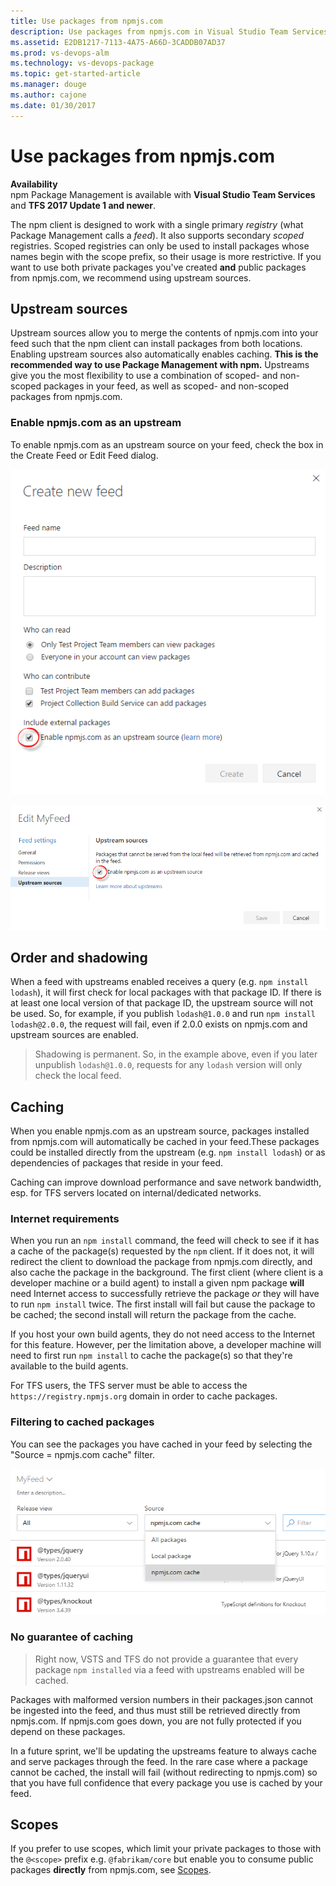 ```yaml
---
title: Use packages from npmjs.com
description: Use packages from npmjs.com in Visual Studio Team Services via upstream sources or scopes
ms.assetid: E2DB1217-7113-4A75-A66D-3CADDB07AD37
ms.prod: vs-devops-alm
ms.technology: vs-devops-package
ms.topic: get-started-article
ms.manager: douge
ms.author: cajone
ms.date: 01/30/2017
---
```


# Use packages from npmjs.com

**Availability**<br>
npm Package Management is available with **Visual Studio Team Services** and **TFS 2017 Update 1 and newer**.

The npm client is designed to work with a single primary *registry* (what Package Management calls a *feed*). It also supports secondary *scoped* registries. Scoped registries can only be used to install packages whose names begin with the scope prefix, so their usage is more restrictive. If you want to use both private packages you've created **and** public packages from npmjs.com, we recommend using upstream sources. 

## Upstream sources
Upstream sources allow you to merge the contents of npmjs.com into your feed such that the npm client can install packages from both locations.  Enabling upstream sources also automatically enables caching.
**This is the recommended way to use Package Management with npm.**
Upstreams give you the most flexibility to use a combination of scoped- and non-scoped packages in your feed, as well as scoped- and non-scoped packages from npmjs.com.

### Enable npmjs.com as an upstream
To enable npmjs.com as an upstream source on your feed, check the box in the Create Feed or Edit Feed dialog.

![Upstream sources checkbox in New feed dialog](_img/upstream-create.png)

![Upstream sources checkbox in Edit feed dialog](_img/upstream-edit.png)

## Order and shadowing
When a feed with upstreams enabled receives a query (e.g. `npm install lodash`), it will first check for local packages with that package ID.
If there is at least one local version of that package ID, the upstream source will not be used.
So, for example, if you publish `lodash@1.0.0` and run `npm install lodash@2.0.0`, the request will fail, even if 2.0.0 exists on npmjs.com and upstream sources are enabled.

> Shadowing is permanent. So, in the example above, even if you later unpublish `lodash@1.0.0`, requests for any `lodash` version will only check the local feed.

## Caching
When you enable npmjs.com as an upstream source, packages installed from npmjs.com will automatically be cached in your feed.These packages could be installed directly from the upstream (e.g. `npm install lodash`) or as dependencies of packages that reside in your feed. 

Caching can improve download performance and save network bandwidth, esp. for TFS servers located on internal/dedicated networks.

### Internet requirements
When you run an `npm install` command, the feed will check to see if it has a cache of the package(s) requested by the `npm` client. If it does not, it will redirect the client to download the package from npmjs.com directly, and also cache the package in the background. The first client (where client is a developer machine or a build agent) to install a given npm package **will** need Internet access to successfully retrieve the package *or* they will have to run `npm install` twice. The first install will fail but cause the package to be cached; the second install will return the package from the cache.

If you host your own build agents, they do not need access to the Internet for this feature. However, per the limitation above, a developer machine will need to first run `npm install` to cache the package(s) so that they're available to the build agents.

For TFS users, the TFS server must be able to access the `https://registry.npmjs.org` domain in order to cache packages.

### Filtering to cached packages
You can see the packages you have cached in your feed by selecting the "Source = npmjs.com cache" filter.

![Viewing your cached packages](_img/view-cached-packages.png)

### No guarantee of caching
> Right now, VSTS and TFS do not provide a guarantee that every package `npm installed` via a feed with upstreams enabled will be cached. 

Packages with malformed version numbers in their packages.json cannot be ingested into the feed, and thus must still be retrieved directly from npmjs.com. If npmjs.com goes down, you are not fully protected if you depend on these packages. 

In a future sprint, we'll be updating the upstreams feature to always cache and serve packages through the feed. In the rare case where a package cannot be cached, the install will fail (without redirecting to npmjs.com) so that you have full confidence that every package you use is cached by your feed.

## Scopes
If you prefer to use scopes, which limit your private packages to those with the `@<scope>` prefix e.g. `@fabrikam/core` but enable you to consume public packages **directly** from npmjs.com, see [Scopes](scopes.md).